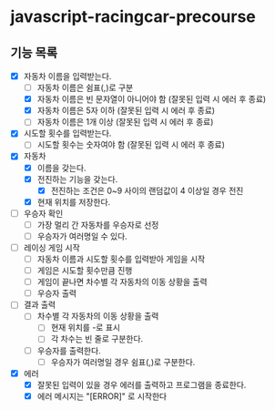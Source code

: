 # javascript-racingcar-precourse

## 기능 목록

- [x] 자동차 이름을 입력받는다.
  - [ ] 자동차 이름은 쉼표(,)로 구분
  - [x] 자동차 이름은 빈 문자열이 아니어야 함 (잘못된 입력 시 에러 후 종료)
  - [x] 자동차 이름은 5자 이하 (잘못된 입력 시 에러 후 종료)
  - [ ] 자동차 이름은 1개 이상 (잘못된 입력 시 에러 후 종료)
- [x] 시도할 횟수를 입력받는다.
  - [ ] 시도할 횟수는 숫자여야 함 (잘못된 입력 시 에러 후 종료)
- [x] 자동차
  - [x] 이름을 갖는다.
  - [x] 전진하는 기능을 갖는다.
    - [x] 전진하는 조건은 0~9 사이의 랜덤값이 4 이상일 경우 전진
  - [x] 현재 위치를 저장한다.
- [ ] 우승자 확인
  - [ ] 가장 멀리 간 자동차를 우승자로 선정
  - [ ] 우승자가 여러명일 수 있다.
- [ ] 레이싱 게임 시작
  - [ ] 자동차 이름과 시도할 횟수를 입력받아 게임을 시작
  - [ ] 게임은 시도할 횟수만큼 진행
  - [ ] 게임이 끝나면 차수별 각 자동차의 이동 상황을 출력
  - [ ] 우승자 출력
- [ ] 결과 출력
  - [ ] 차수별 각 자동차의 이동 상황을 출력
    - [ ] 현재 위치를 -로 표시
    - [ ] 각 차수는 빈 줄로 구분한다.
  - [ ] 우승자를 출력한다.
    - [ ] 우승자가 여러명일 경우 쉼표(,)로 구분한다.
- [x] 에러
  - [x] 잘못된 입력이 있을 경우 에러를 출력하고 프로그램을 종료한다.
  - [x] 에러 메시지는 "[ERROR]" 로 시작한다
